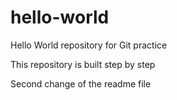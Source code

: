 # hello-world
Hello World repository for Git practice


This repository is built step by step

Second change of the readme file